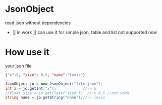 # JsonObject
read json without dependencies
- [[ in work ]] can use it for simple json, table and list not supported now

# How use it
your json file
```json
{"x":5, "size": 0.5, "name":"levis"}
```
```csharp
JsonObject jo = new JsonObject("file.json");
int x = jo.getInt("x");            //-> 5
//float size = jo.getFloat("size");  //-> 0.5 //not work
string name = jo.getString("name");//-> levis
```

